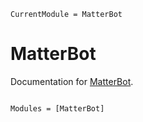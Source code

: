 ```@meta
CurrentModule = MatterBot
```

# MatterBot

Documentation for [MatterBot](https://github.com/Azzaare/MatterBot.jl).

```@index
```

```@autodocs
Modules = [MatterBot]
```
